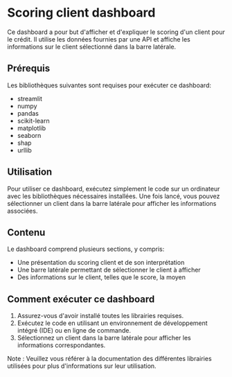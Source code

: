 # Scoring client dashboard

Ce dashboard a pour but d'afficher et d'expliquer le scoring d'un client pour le crédit. Il utilise les données fournies par une API et affiche les informations sur le client sélectionné dans la barre latérale.

## Prérequis

Les bibliothèques suivantes sont requises pour exécuter ce dashboard:

- streamlit
- numpy
- pandas
- scikit-learn
- matplotlib
- seaborn
- shap
- urllib

## Utilisation

Pour utiliser ce dashboard, exécutez simplement le code sur un ordinateur avec les bibliothèques nécessaires installées. Une fois lancé, vous pouvez sélectionner un client dans la barre latérale pour afficher les informations associées.

## Contenu

Le dashboard comprend plusieurs sections, y compris:

- Une présentation du scoring client et de son interprétation
- Une barre latérale permettant de sélectionner le client à afficher
- Des informations sur le client, telles que le score, la moyen

## Comment exécuter ce dashboard

1. Assurez-vous d'avoir installé toutes les librairies requises.
2. Exécutez le code en utilisant un environnement de développement intégré (IDE) ou en ligne de commande.
3. Sélectionnez un client dans la barre latérale pour afficher les informations correspondantes.

Note : Veuillez vous référer à la documentation des différentes librairies utilisées pour plus d'informations sur leur utilisation.
